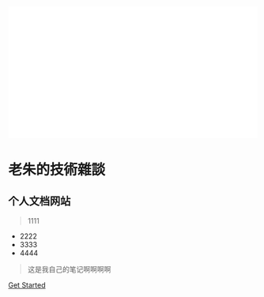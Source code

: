 ![logo](_media/icon.svg)
# 老朱的技術雜談
## 个人文档网站
> 1111
* 2222
* 3333
* 4444

> 这是我自己的笔记啊啊啊啊

[Get Started](#quick-start)